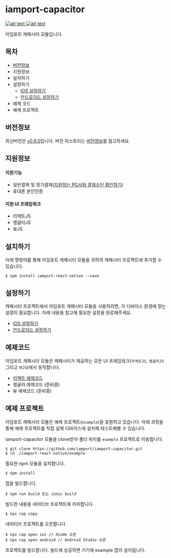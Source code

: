 
# iamport-capacitor
[ ![alt text](https://img.shields.io/badge/capacitor-latest-orange.svg?longCache=true&style=flat-square) ](https://github.com/ionic-team/capacitor)
[ ![alt text](https://img.shields.io/badge/query--string-v6.8.3-yellow.svg?longCache=true&style=flat-square) ](https://github.com/sindresorhus/query-string)

아임포트 캐패시터 모듈입니다.

## 목차
- [버전정보](manuals/VERSION.md)
- 지원정보
- 설치하기
- 설정하기
  - [IOS 설정하기](manuals/SETTING_IOS.md)
  - [안드로이드 설정하기](manuals/SETTING_ANDROID.md)
- 예제 코드
- 예제 프로젝트

## 버전정보
최신버전은 [v0.9.0](https://github.com/iamport/iamport-react-native/tree/master)입니다. 버전 히스토리는 [버전정보](manuals/VERSION.md)를 참고하세요.

## 지원정보

#### 지원기능
- 일반결제 및 정기결제([지원하는 PG사와 결제수단 확인하기](manuals/SUPPORT.md))
- 휴대폰 본인인증

#### 지원 UI 프레임워크
- 리액트JS
- 앵귤러JS
- 뷰JS

## 설치하기
아래 명령어를 통해 아임포트 캐패시터 모듈을 귀하의 캐패시터 프로젝트에 추가할 수 있습니다.

```
$ npm install iamport-react-native --save
```

## 설정하기
캐패시터 프로젝트에서 아임포트 캐패시터 모듈을 사용하려면, 각 디바이스 환경에 맞는 설정이 필요합니다. 아래 내용을 참고해 필요한 설정을 완료해주세요.

- [IOS 설정하기](manuals/SETTING_IOS.md)
- [안드로이드 설정하기](manuals/SETTING_ANDROID.md)

## 예제코드
아임포트 캐패시터 모듈은 캐패시터가 제공하는 모든 UI 프레임워크(`리액트JS`, `앵귤러JS` 그리고 `뷰JS`)에서 동작합니다.

- [리액트 예제코드](manuals/EXAMPLE_REACT.md)
- 앵귤러 예제코드 (준비중)
- 뷰 예제코드 (준비중)

## 예제 프로젝트
아임포트 캐패시터 모듈은 예제 프로젝트(`example`)을 포함하고 있습니다. 아래 과정을 통해 예제 프로젝트를 직접 실제 디바이스에 설치해 테스트해볼 수 있습니다.

iamport-capacitor 모듈을 clone받아 폴더 위치를 `example` 프로젝트로 이동합니다.

```
$ git clone https://github.com/iamport/iamport-capacitor.git
$ cd ./iamport-react-native/example
```

필요한 npm 모듈을 설치합니다.

```
$ npm install
```

앱을 빌드합니다.

```
$ npm run build 또는 ionic build
```

빌드한 내용을 네이티브 프로젝트에 카피합니다.

```
$ npx cap copy
```

네이티브 프로젝트를 오픈합니다.

```
$ npx cap open ios // Xcode 오픈
$ npx cap open android // Android Studio 오픈
```

프로젝트를 빌드합니다. 빌드에 성공하면 기기에 example 앱이 설치됩니다.